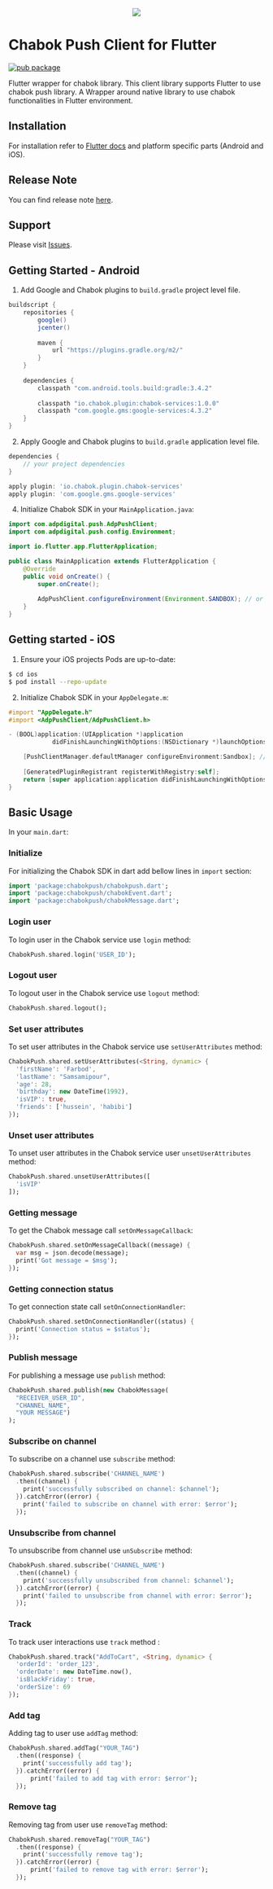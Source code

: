 <p align="center"> 
  <img src="https://raw.githubusercontent.com/chabok-io/chabok-client-flutter/master/flutter.svg">
</p>

# Chabok Push Client for Flutter
[![pub package](https://img.shields.io/pub/v/chabokpush.svg)](https://pub.dev/packages/chabokpush)

Flutter wrapper for chabok library.
This client library supports Flutter to use chabok push library.
A Wrapper around native library to use chabok functionalities in Flutter environment.

## Installation
For installation refer to [Flutter docs](https://doc.chabok.io/flutter/introducing.html) and platform specific parts (Android and iOS).

## Release Note
You can find release note [here](https://doc.chabok.io/flutter/release-note.html).

## Support
Please visit [Issues](https://github.com/chabok-io/chabok-client-flutter/issues).

## Getting Started - Android
1. Add Google and Chabok plugins to `build.gradle` project level file.

```groovy
buildscript {
    repositories {
        google()
        jcenter()
	
        maven {
            url "https://plugins.gradle.org/m2/" 
        }
    }
    
    dependencies {
    	classpath "com.android.tools.build:gradle:3.4.2"
	
        classpath "io.chabok.plugin:chabok-services:1.0.0"
        classpath "com.google.gms:google-services:4.3.2"
    }
}
```

2. Apply Google and Chabok plugins to `build.gradle` application level file.

```groovy
dependencies {
    // your project dependencies
}

apply plugin: 'io.chabok.plugin.chabok-services'
apply plugin: 'com.google.gms.google-services'
```

4. Initialize Chabok SDK in your `MainApplication.java`:

```java
import com.adpdigital.push.AdpPushClient;
import com.adpdigital.push.config.Environment;

import io.flutter.app.FlutterApplication;

public class MainApplication extends FlutterApplication {
    @Override
    public void onCreate() {
        super.onCreate();
	
        AdpPushClient.configureEnvironment(Environment.SANDBOX); // or PRODUCTION
    }
}
```

## Getting started - iOS

1. Ensure your iOS projects Pods are up-to-date:

```bash
$ cd ios
$ pod install --repo-update
```

2. Initialize Chabok SDK in your `AppDelegate.m`:

```objectivec
#import "AppDelegate.h"
#import <AdpPushClient/AdpPushClient.h>

- (BOOL)application:(UIApplication *)application
            didFinishLaunchingWithOptions:(NSDictionary *)launchOptions {

    [PushClientManager.defaultManager configureEnvironment:Sandbox]; // or PRODUCTION
    
    [GeneratedPluginRegistrant registerWithRegistry:self];
    return [super application:application didFinishLaunchingWithOptions:launchOptions];
}
```

## Basic Usage
In your `main.dart`:

### Initialize
For initializing the Chabok SDK in dart add bellow lines in `import` section:

```dart
import 'package:chabokpush/chabokpush.dart';
import 'package:chabokpush/chabokEvent.dart';
import 'package:chabokpush/chabokMessage.dart';
```

### Login user
To login user in the Chabok service use `login` method:
```dart
ChabokPush.shared.login('USER_ID');
```

### Logout user
To logout user in the Chabok service use `logout` method:
```dart
ChabokPush.shared.logout();
```

### Set user attributes
To set user attributes in the Chabok service use `setUserAttributes` method:
```dart
ChabokPush.shared.setUserAttributes(<String, dynamic> {
  'firstName': 'Farbod',
  'lastName': "Samsamipour",
  'age': 28,
  'birthday': new DateTime(1992),
  'isVIP': true,
  'friends': ['hussein', 'habibi']
});
```

### Unset user attributes
To unset user attributes in the Chabok service user `unsetUserAttributes` method:
```dart
ChabokPush.shared.unsetUserAttributes([
  'isVIP'
]);
```

### Getting message
To get the Chabok message call `setOnMessageCallback`:

```dart
ChabokPush.shared.setOnMessageCallback((message) {
  var msg = json.decode(message);
  print('Got message = $msg');
});
```

### Getting connection status
To get connection state call `setOnConnectionHandler`:

```dart
ChabokPush.shared.setOnConnectionHandler((status) {
  print('Connection status = $status');
});
```

### Publish message
For publishing a message use `publish` method:

```dart
ChabokPush.shared.publish(new ChabokMessage(
  "RECEIVER_USER_ID",
  "CHANNEL_NAME",
  "YOUR MESSAGE")
);
```

### Subscribe on channel
To subscribe on a channel use `subscribe` method:
```dart
ChabokPush.shared.subscribe('CHANNEL_NAME')
  .then((channel) {
    print('successfully subscribed on channel: $channel');
  }).catchError((error) {
    print('failed to subscribe on channel with error: $error');
  });
```

### Unsubscribe from channel
To unsubscribe from channel use `unSubscribe` method: 

```dart
ChabokPush.shared.subscribe('CHANNEL_NAME')
  .then((channel) {
    print('successfully unsubscribed from channel: $channel');
  }).catchError((error) {
    print('failed to unsubscribe from channel with error: $error');
  });
```

### Track
To track user interactions use `track` method :
```dart
ChabokPush.shared.track("AddToCart", <String, dynamic> {
  'orderId': 'order_123',
  'orderDate': new DateTime.now(),
  'isBlackFriday': true,
  'orderSize': 69
});
```

### Add tag
Adding tag to user use `addTag` method:

```dart
ChabokPush.shared.addTag("YOUR_TAG")
  .then((response) {
    print('successfully add tag');
  }).catchError((error) {
      print('failed to add tag with error: $error');
  });
```

### Remove tag
Removing tag from user use `removeTag` method:

```dart
ChabokPush.shared.removeTag("YOUR_TAG")
  .then((response) {
    print('successfully remove tag');
  }).catchError((error) {
      print('failed to remove tag with error: $error');
  });
```
